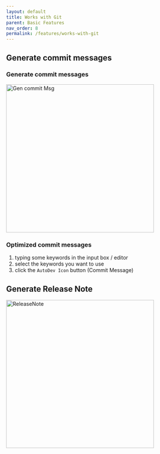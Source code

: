 ```yaml
---
layout: default
title: Works with Git
parent: Basic Features
nav_order: 8
permalink: /features/works-with-git
---
```


## Generate commit messages

### Generate commit messages

<img src="https://unitmesh.cc/auto-dev/gen-commit.png" alt="Gen commit Msg" width="400px"/>

### Optimized commit messages

1. typing some keywords in the input box / editor
2. select the keywords you want to use
3. click the `AutoDev Icon` button (Commit Message)

## Generate Release Note

<img src="https://unitmesh.cc/auto-dev/gen-commit.png" alt="ReleaseNote" width="400px"/>
